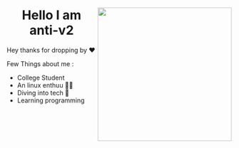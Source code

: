 <div>
<img align="right" src="https://media1.tenor.com/m/cpFUkEptBcUAAAAC/namaste-gifkaro.gif" width="300" height="300">
  <h1 align="center"> Hello I am anti-v2</a></h1>
Hey thanks for dropping by ♥️


Few Things about me :
 <ul>
   <li>College Student </li>
   <li> An linux enthuu 🧑‍💻</li>
  <li> Diving into tech 🤖 </li>
  <li>  Learning programming  </li>
   <div>
